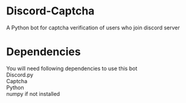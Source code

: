 # Discord-Captcha
A Python bot for captcha verification of users who join discord server<br />
# Dependencies
You will need following dependencies to use this bot<br />
Discord.py <br />
Captcha <br />
Python<br />
numpy if not installed<br /><br />
